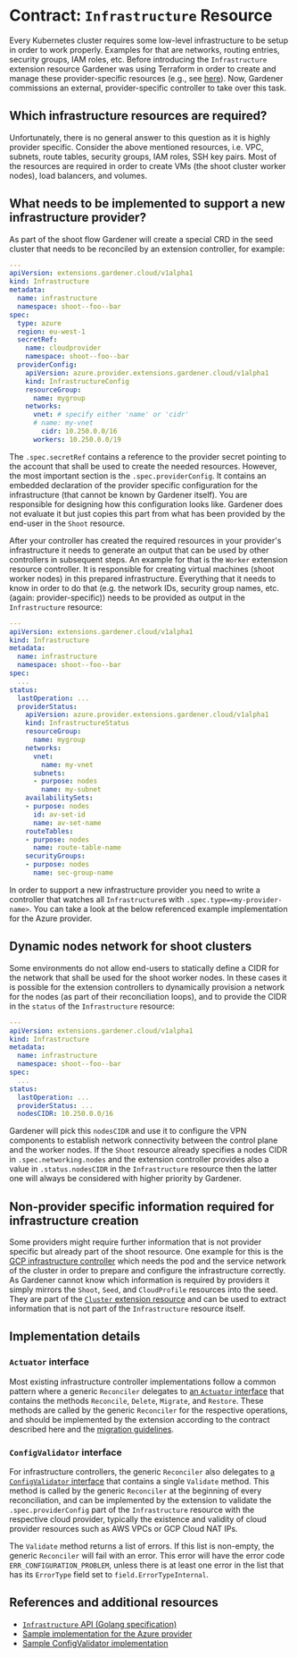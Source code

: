 # Contract: `Infrastructure` Resource

Every Kubernetes cluster requires some low-level infrastructure to be setup in order to work properly.
Examples for that are networks, routing entries, security groups, IAM roles, etc.
Before introducing the `Infrastructure` extension resource Gardener was using Terraform in order to create and manage these provider-specific resources (e.g., see [here](https://github.com/gardener/gardener/tree/0.20.0/charts/seed-terraformer/charts/aws-infra)).
Now, Gardener commissions an external, provider-specific controller to take over this task.

## Which infrastructure resources are required?

Unfortunately, there is no general answer to this question as it is highly provider specific.
Consider the above mentioned resources, i.e. VPC, subnets, route tables, security groups, IAM roles, SSH key pairs.
Most of the resources are required in order to create VMs (the shoot cluster worker nodes), load balancers, and volumes.

## What needs to be implemented to support a new infrastructure provider?

As part of the shoot flow Gardener will create a special CRD in the seed cluster that needs to be reconciled by an extension controller, for example:

```yaml
---
apiVersion: extensions.gardener.cloud/v1alpha1
kind: Infrastructure
metadata:
  name: infrastructure
  namespace: shoot--foo--bar
spec:
  type: azure
  region: eu-west-1
  secretRef:
    name: cloudprovider
    namespace: shoot--foo--bar
  providerConfig:
    apiVersion: azure.provider.extensions.gardener.cloud/v1alpha1
    kind: InfrastructureConfig
    resourceGroup:
      name: mygroup
    networks:
      vnet: # specify either 'name' or 'cidr'
      # name: my-vnet
        cidr: 10.250.0.0/16
      workers: 10.250.0.0/19
```

The `.spec.secretRef` contains a reference to the provider secret pointing to the account that shall be used to create the needed resources.
However, the most important section is the `.spec.providerConfig`.
It contains an embedded declaration of the provider specific configuration for the infrastructure (that cannot be known by Gardener itself).
You are responsible for designing how this configuration looks like.
Gardener does not evaluate it but just copies this part from what has been provided by the end-user in the `Shoot` resource.

After your controller has created the required resources in your provider's infrastructure it needs to generate an output that can be used by other controllers in subsequent steps.
An example for that is the `Worker` extension resource controller.
It is responsible for creating virtual machines (shoot worker nodes) in this prepared infrastructure.
Everything that it needs to know in order to do that (e.g. the network IDs, security group names, etc. (again: provider-specific)) needs to be provided as output in the `Infrastructure` resource:

```yaml
---
apiVersion: extensions.gardener.cloud/v1alpha1
kind: Infrastructure
metadata:
  name: infrastructure
  namespace: shoot--foo--bar
spec:
  ...
status:
  lastOperation: ...
  providerStatus:
    apiVersion: azure.provider.extensions.gardener.cloud/v1alpha1
    kind: InfrastructureStatus
    resourceGroup:
      name: mygroup
    networks:
      vnet:
        name: my-vnet
      subnets:
      - purpose: nodes
        name: my-subnet
    availabilitySets:
    - purpose: nodes
      id: av-set-id
      name: av-set-name
    routeTables:
    - purpose: nodes
      name: route-table-name
    securityGroups:
    - purpose: nodes
      name: sec-group-name
```

In order to support a new infrastructure provider you need to write a controller that watches all `Infrastructure`s with `.spec.type=<my-provider-name>`.
You can take a look at the below referenced example implementation for the Azure provider.

## Dynamic nodes network for shoot clusters

Some environments do not allow end-users to statically define a CIDR for the network that shall be used for the shoot worker nodes.
In these cases it is possible for the extension controllers to dynamically provision a network for the nodes (as part of their reconciliation loops), and to provide the CIDR in the `status` of the `Infrastructure` resource:

```yaml
---
apiVersion: extensions.gardener.cloud/v1alpha1
kind: Infrastructure
metadata:
  name: infrastructure
  namespace: shoot--foo--bar
spec:
  ...
status:
  lastOperation: ...
  providerStatus: ...
  nodesCIDR: 10.250.0.0/16
```

Gardener will pick this `nodesCIDR` and use it to configure the VPN components to establish network connectivity between the control plane and the worker nodes.
If the `Shoot` resource already specifies a nodes CIDR in `.spec.networking.nodes` and the extension controller provides also a value in `.status.nodesCIDR` in the `Infrastructure` resource then the latter one will always be considered with higher priority by Gardener.

## Non-provider specific information required for infrastructure creation

Some providers might require further information that is not provider specific but already part of the shoot resource.
One example for this is the [GCP infrastructure controller](https://github.com/gardener/gardener-extension-provider-gcp/tree/master/pkg/controller/infrastructure) which needs the pod and the service network of the cluster in order to prepare and configure the infrastructure correctly.
As Gardener cannot know which information is required by providers it simply mirrors the `Shoot`, `Seed`, and `CloudProfile` resources into the seed.
They are part of the [`Cluster` extension resource](cluster.md) and can be used to extract information that is not part of the `Infrastructure` resource itself.

## Implementation details

### `Actuator` interface

Most existing infrastructure controller implementations follow a common pattern where a generic `Reconciler` delegates to [an `Actuator` interface](../../extensions/pkg/controller/infrastructure/actuator.go) that contains the methods `Reconcile`, `Delete`, `Migrate`, and `Restore`. These methods are called by the generic `Reconciler` for the respective operations, and should be implemented by the extension according to the contract described here and the [migration guidelines](migration.md).

### `ConfigValidator` interface

For infrastructure controllers, the generic `Reconciler` also delegates to [a `ConfigValidator` interface](../../extensions/pkg/controller/infrastructure/configvalidator.go) that contains a single `Validate` method. This method is called by the generic `Reconciler` at the beginning of every reconciliation, and can be implemented by the extension to validate the `.spec.providerConfig` part of the `Infrastructure` resource with the respective cloud provider, typically the existence and validity of cloud provider resources such as AWS VPCs or GCP Cloud NAT IPs.

The `Validate` method returns a list of errors. If this list is non-empty, the generic `Reconciler` will fail with an error. This error will have the error code `ERR_CONFIGURATION_PROBLEM`, unless there is at least one error in the list that has its `ErrorType` field set to `field.ErrorTypeInternal`.

## References and additional resources

* [`Infrastructure` API (Golang specification)](../../pkg/apis/extensions/v1alpha1/types_infrastructure.go)
* [Sample implementation for the Azure provider](https://github.com/gardener/gardener-extension-provider-azure/tree/master/pkg/controller/infrastructure)
* [Sample ConfigValidator implementation](https://github.com/gardener/gardener-extension-provider-aws/tree/master/pkg/controller/infrastructure/configvalidator.go)
